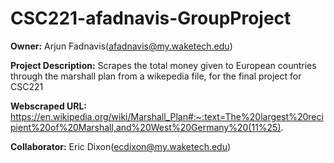 # CSC221-afadnavis-GroupProject

__Owner:__ Arjun Fadnavis(afadnavis@my.waketech.edu)

__Project Description:__ Scrapes the total money given to European countries through the marshall plan from a wikepedia file, for the final project for CSC221 

__Webscraped URL:__ https://en.wikipedia.org/wiki/Marshall_Plan#:~:text=The%20largest%20recipient%20of%20Marshall,and%20West%20Germany%20(11%25).

__Collaborator:__ Eric Dixon(ecdixon@my.waketech.edu) 
